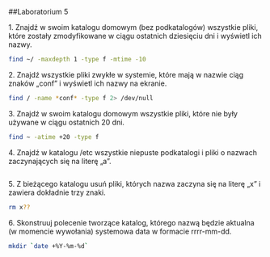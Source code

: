 ##Laboratorium 5

1\. Znajdź w swoim katalogu domowym (bez podkatalogów) wszystkie pliki, które zostały zmodyfikowane w ciągu ostatnich dziesięciu dni i wyświetl ich nazwy.
```bash
find ~/ -maxdepth 1 -type f -mtime -10
```

2\. Znajdź wszystkie pliki zwykłe w systemie, które mają w nazwie ciąg znaków „conf” i wyświetl ich nazwy na ekranie.
```bash
find / -name *conf* -type f 2> /dev/null
```

3\. Znajdź w swoim katalogu domowym wszystkie pliki, które nie były używane w ciągu ostatnich 20 dni.
```bash
find ~ -atime +20 -type f
```
4\. Znajdź w katalogu /etc wszystkie niepuste podkatalogi i pliki o nazwach zaczynających się na literę „a”.
```bash
```
5\. Z bieżącego katalogu usuń pliki, których nazwa zaczyna się na literę „x” i zawiera dokładnie trzy znaki.
```bash
rm x??
```
6\. Skonstruuj polecenie tworzące katalog, którego nazwą będzie aktualna (w momencie wywołania) systemowa data w formacie rrrr-mm-dd.
```bash
mkdir `date +%Y-%m-%d`
```
